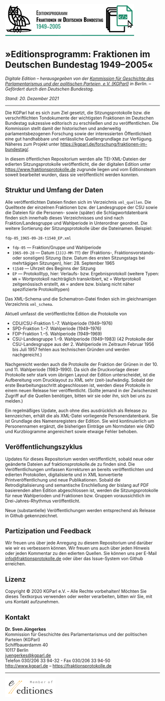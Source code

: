 [<img src="https://github.com/Fraktionsprotokolle-de/fraktionsprotokolle_web/blob/main/logos/logo_editionsprogramm_1990-2005_Oswald_quer_ohneURL_mitLinie_rgb_210x52px_final.svg" />](https:///www.fraktionsprotokolle.de)

# »Editionsprogramm: Fraktionen im Deutschen Bundestag 1949–2005«

*Digitale Edition – herausgegeben von der [Kommission für Geschichte des Parlamentarismus und der politischen Parteien, e.V. (KGParl)](https://kgparl.de/) in Berlin. – Gefördert durch den Deutschen Bundestag.*

*Stand: 20. Dezember 2021*

------

Die KGParl hat es sich zum Ziel gesetzt, die Sitzungsprotokolle bzw. die verschriftlichten Tondokumente der wichtigsten Fraktionen im Deutschen Bundestag sukzessive editorisch zu erschließen und zu veröffentlichen. Die Kommission stellt damit der historischen und anderweitig parlamentsbezogenen Forschung sowie der interessierten Öffentlichkeit eine gut handhabbare und verlässliche Quellengrundlage zur Verfügung. Näheres zum Projekt unter https://kgparl.de/forschung/fraktionen-im-bundestag/.

In diesem öffentlichen Repositorium werden alle TEI-XML-Dateien der edierten Sitzungsprotokolle veröffentlicht, die der digitalen Edition unter https://www.fraktionsprotokolle.de zugrunde liegen und vom Editionsteam soweit bearbeitet wurden, dass sie veröffentlicht werden konnten. 

## Struktur und Umfang der Daten

Alle veröffentlichten Dateien finden sich im Verzeichnis `xml_quellen`. Die Quelltexte der einzelnen Fraktionen bzw. der Landesgruppe der CSU sowie die Dateien für die Personen- sowie (später) die Schlagwortdatenbank finden sich innerhalb dieses Verzeichnisses und sind nach Fraktion/Landesgruppe und Wahlperiode in Unterordner geordnet. Die weitere Sortierung der Sitzungsprotokolle über die Dateinamen. Beispiel: 

`fdp-05_1965-09-28-t1540_EP.xml`

- `fdp-05` —  Fraktion/Gruppe und Wahlperiode
- `1965-09-28` — Datum (`JJJJ-MM-TT`) der (Fraktions-, Fraktionsvorstands- oder sonstigen) Sitzung (bzw. Datum des ersten Sitzungstags bei mehrtägigen Sitzungen), hier: 28. September 1965
- `t1540` — Uhrzeit des Beginns der Sitzung
- `EP` — Protokolltyp, hier: Verlaufs- bzw. Ergebnisprotokoll (weitere Typen: `WN` = Wortprotokoll nachträglich transkribiert, `WZ` = Wortprotokoll zeitgenössisch erstellt, `AN` = andere bzw. bislang nicht näher spezifizierte Protokolltypen)

Das XML-Schema und die Schematron-Datei finden sich im gleichnamigen Verzeichnis `xml_schema`. 

Aktuell umfasst die veröffentlichte Edition die Protokolle von

- CDU/CSU-Fraktion 1.–7. Wahlperiode (1949–1976)
- SPD-Fraktion 1.–7. Wahlperiode (1949–1976)
- FDP-Fraktion 1.–5. Wahlperiode (1949–1969)
- CSU-Landesgruppe 1.–9. Wahlperiode (1949–1983) (42 Protokolle der CSU-Landesgruppe aus der 2. Wahlperiode im Zeitraum Februar 1956 bis Juli 1957 fehlen aus technischen Gründen und werden nachgereicht.)

Nachgereicht werden auch die Protokolle der Fraktion der Grünen in der 10. und 11. Wahlperiode (1983–1990). Da sich die Druckvorlage dieser Protokolle sehr stark vom übrigen Layout der Edition unterscheidet, ist die Aufbereitung vom Drucklayout zu XML sehr (zeit-)aufwändig. Sobald der erste Bearbeitungsschritt abgeschlossen ist, werden diese Protokolle in einem neuen Release hier veröffentlicht. (Sollte jemand in der Zwischenzeit Zugriff auf die Quellen benötigen, bitten wir sie oder ihn, sich bei uns zu melden.)

Ein regelmäßiges Update, auch ohne dies ausdrücklich als Release zu kennzeichen, erhält die als XML-Datei vorliegende Personendatenbank. Sie ist Grundlage des Namensregisters der Edition. Sie wird kontinuierlich um Personennamen ergänzt, die bisherigen Einträge um Normdaten wie GND und Kurzbiogramme angereichert sowie etwaige Fehler behoben. 

## Veröffentlichungszyklus

Updates für dieses Repositorium werden veröffentlicht, sobald neue oder geänderte Dateien auf fraktionsprotokolle.de zu finden sind. Die Veröffentlichungen umfassen Korrekturen an bereits veröffentlichten und edierten Protokollen, digitalisierte und in XML konvertierte Printveröffentlichung und neue Publikationen. Sobald die Retrodigitalisierung und semantische Erschließung der bislang auf PDF basierenden alten Edition abgeschlossen ist, werden die Sitzungsprotokolle für neue Wahlperioden und Fraktionen bzw. Gruppen voraussichtlich im Drei-Jahres-Rhythmus veröffentlicht.

Neue (substantielle) Veröffentlichungen werden entsprechend als Release in Github gekennzeichnet.

## Partizipation und Feedback

Wir freuen uns über jede Anregung zu diesem Repositorium und darüber wie wir es verbessern können. Wir freuen uns auch über jeden Hinweis oder jeden Kommentar zu den edierten Quellen. Sie können uns per E-Mail info@fraktionsprotokolle.de oder über das Issue-System von Github erreichen.

## Lizenz

Copyright © 2020 KGParl e.V. – Alle Rechte vorbehalten! Möchten Sie dieses Textkorpus verwenden oder weiter verarbeiten, bitten wir Sie, mit uns Kontakt aufzunehmen.


## Kontakt

**Dr. Sven Jüngerkes**\
Kommission für Geschichte des Parlamentarismus und der politischen Parteien (KGParl)\
Schiffbauerdamm 40\
10117 Berlin\
juengerkes@kgparl.de\
Telefon 030/206 33 94-32 - Fax 030/206 33 94-50\
http://www.kgparl.de – https://fraktionsprotokolle.de

------

[<img src="https://github.com/Fraktionsprotokolle-de/fraktionsprotokolle_web/blob/main/logos/member-of-editiones-color.png" style="zoom:50%;" />](https://e-editiones.org/)
